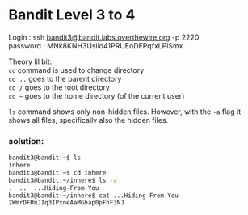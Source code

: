 # Bandit Level 3 to 4

Login : ssh bandit3@bandit.labs.overthewire.org -p 2220  
password : MNk8KNH3Usiio41PRUEoDFPqfxLPlSmx  
  
Theory lil bit:  
`cd` command is used to change directory   
`cd ..` goes to the parent directory  
`cd /` goes to the root directory  
`cd ~` goes to the home directory (of the current user)  

`ls` command shows only non-hidden files. However, with the `-a` flag it shows all files, specifically also the hidden files.

### solution:

```bash
bandit3@bandit:~$ ls
inhere
bandit3@bandit:~$ cd inhere
bandit3@bandit:~/inhere$ ls -a
.  ..  ...Hiding-From-You
bandit3@bandit:~/inhere$ cat ...Hiding-From-You
2WmrDFRmJIq3IPxneAaMGhap0pFhF3NJ
```
